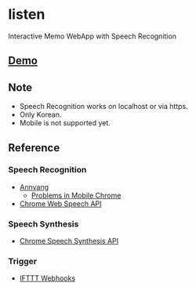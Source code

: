# listen
Interactive Memo WebApp with Speech Recognition

## [Demo](https://dplusic.github.io/listen/app)

## Note
* Speech Recognition works on localhost or via https.
* Only Korean.
* Mobile is not supported yet.

## Reference

### Speech Recognition
* [Annyang](https://www.talater.com/annyang/)
  * [Problems in Mobile Chrome](https://github.com/TalAter/annyang/issues/194)
* [Chrome Web Speech API](https://developers.google.com/web/updates/2013/01/Voice-Driven-Web-Apps-Introduction-to-the-Web-Speech-API)

### Speech Synthesis
* [Chrome Speech Synthesis API](https://developers.google.com/web/updates/2014/01/Web-apps-that-talk-Introduction-to-the-Speech-Synthesis-API)

### Trigger
* [IFTTT Webhooks](https://ifttt.com/maker_webhooks)
